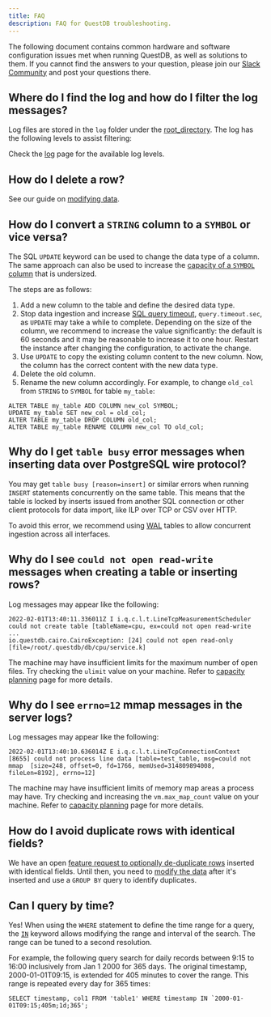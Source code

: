 ```yaml
---
title: FAQ
description: FAQ for QuestDB troubleshooting.
---
```


The following document contains common hardware and software configuration
issues met when running QuestDB, as well as solutions to them. If you cannot
find the answers to your question, please join our
[Slack Community]({@slackUrl@}) and post your questions there.

## Where do I find the log and how do I filter the log messages?

Log files are stored in the `log` folder under the [root_directory](/docs/concept/root-directory-structure/).
The log has the following levels to assist filtering:

 Check the [log](/docs/troubleshooting/log/) page for the available log levels.

## How do I delete a row?

See our guide on [modifying data](/docs/guides/modifying-data).

## How do I convert a `STRING` column to a `SYMBOL` or vice versa?

The SQL `UPDATE` keyword can be used to change the data type of a column. The
same approach can also be used to increase the
[capacity of a `SYMBOL` column](/docs/concept/symbol#symbol-columns) that is
undersized.

The steps are as follows:

1. Add a new column to the table and define the desired data type.
1. Stop data ingestion and increase
   [SQL query timeout](/docs/reference/configuration/#cairo-engine/),
   `query.timeout.sec`, as `UPDATE` may take a while to complete. Depending on
   the size of the column, we recommend to increase the value significantly: the
   default is 60 seconds and it may be reasonable to increase it to one hour.
   Restart the instance after changing the configuration, to activate the
   change.
1. Use `UPDATE` to copy the existing column content to the new column. Now, the
   column has the correct content with the new data type.
1. Delete the old column.
1. Rename the new column accordingly. For example, to change `old_col` from
   `STRING` to `SYMBOL` for table `my_table`:

```questdb-sql
ALTER TABLE my_table ADD COLUMN new_col SYMBOL;
UPDATE my_table SET new_col = old_col;
ALTER TABLE my_table DROP COLUMN old_col;
ALTER TABLE my_table RENAME COLUMN new_col TO old_col;
```

## Why do I get `table busy` error messages when inserting data over PostgreSQL wire protocol?

You may get `table busy [reason=insert]` or similar errors when running `INSERT`
statements concurrently on the same table. This means that the table is locked
by inserts issued from another SQL connection or other client protocols for data
import, like ILP over TCP or CSV over HTTP.

To avoid this error, we recommend using [WAL](/docs/concept/write-ahead-log/)
tables to allow concurrent ingestion across all interfaces.

## Why do I see `could not open read-write` messages when creating a table or inserting rows?

Log messages may appear like the following:

```
2022-02-01T13:40:11.336011Z I i.q.c.l.t.LineTcpMeasurementScheduler could not create table [tableName=cpu, ex=could not open read-write
...
io.questdb.cairo.CairoException: [24] could not open read-only [file=/root/.questdb/db/cpu/service.k]
```

The machine may have insufficient limits for the maximum number of open files.
Try checking the `ulimit` value on your machine. Refer to
[capacity planning](/docs/operations/capacity-planning#maximum-open-files) page
for more details.

## Why do I see `errno=12` mmap messages in the server logs?

Log messages may appear like the following:

```
2022-02-01T13:40:10.636014Z E i.q.c.l.t.LineTcpConnectionContext [8655] could not process line data [table=test_table, msg=could not mmap  [size=248, offset=0, fd=1766, memUsed=314809894008, fileLen=8192], errno=12]
```

The machine may have insufficient limits of memory map areas a process may have.
Try checking and increasing the `vm.max_map_count` value on your machine. Refer
to
[capacity planning](/docs/operations/capacity-planning#max-virtual-memory-areas-limit)
page for more details.

## How do I avoid duplicate rows with identical fields?

We have an open
[feature request to optionally de-duplicate rows](https://github.com/questdb/roadmap/issues/3)
inserted with identical fields. Until then, you need to
[modify the data](/docs/guides/modifying-data) after it's inserted and use a
`GROUP BY` query to identify duplicates.

## Can I query by time?

Yes! When using the `WHERE` statement to define the time range for a query, the
[`IN`](/docs/reference/sql/where/#time-range-with-modifier) keyword allows
modifying the range and interval of the search. The range can be tuned to a
second resolution.

For example, the following query search for daily records between 9:15 to 16:00
inclusively from Jan 1 2000 for 365 days. The original timestamp,
2000-01-01T09:15, is extended for 405 minutes to cover the range. This range is
repeated every day for 365 times:

```questdb-sql
SELECT timestamp, col1 FROM 'table1' WHERE timestamp IN `2000-01-01T09:15;405m;1d;365';
```
